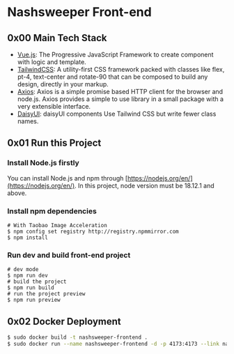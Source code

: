 # Nashsweeper Front-end
## 0x00 Main Tech Stack
* [Vue.js](https://cn.vuejs.org/): The Progressive
JavaScript Framework to create component with logic and template.
* [TailwindCSS](https://tailwindcss.com/): A utility-first CSS framework packed with classes like flex, pt-4, text-center and rotate-90 that can be composed to build any design, directly in your markup.
* [Axios](https://axios-http.com/): Axios is a simple promise based HTTP client for the browser and node.js. Axios provides a simple to use library in a small package with a very extensible interface.
* [DaisyUI](https://daisyui.com/): daisyUI components Use Tailwind CSS but write fewer class names.
## 0x01 Run this Project
### Install Node.js firstly
You can install Node.js and npm through [https://nodejs.org/en/](https://nodejs.org/en/). In this project, node version must be 18.12.1 and above.
### Install npm dependencies
```shell
# With Taobao Image Acceleration
$ npm config set registry http://registry.npmmirror.com
$ npm install
```
### Run dev and build front-end project
```shell
# dev mode
$ npm run dev
# build the project
$ npm run build
# run the project preview
$ npm run preview
```
## 0x02 Docker Deployment
```bash
$ sudo docker build -t nashsweeper-frontend .
$ sudo docker run --name nashsweeper-frontend -d -p 4173:4173 --link nashsweeper-backend nashsweeper-frontend:latest
```